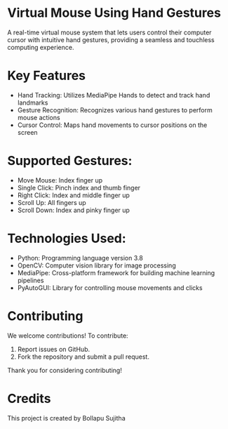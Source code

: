 # Virtual Mouse Using Hand Gestures

A real-time virtual mouse system that lets users control their computer cursor with intuitive hand gestures, providing a seamless and touchless computing experience.

# Key Features

- Hand Tracking: Utilizes MediaPipe Hands to detect and track hand landmarks
- Gesture Recognition: Recognizes various hand gestures to perform mouse actions
- Cursor Control: Maps hand movements to cursor positions on the screen

# Supported Gestures:

- Move Mouse: Index finger up
- Single Click: Pinch index and thumb finger
- Right Click: Index and middle finger up
- Scroll Up: All fingers up
- Scroll Down: Index and pinky finger up


# Technologies Used:

- Python: Programming language version 3.8
- OpenCV: Computer vision library for image processing
- MediaPipe: Cross-platform framework for building machine learning pipelines
- PyAutoGUI: Library for controlling mouse movements and clicks

# Contributing
 We welcome contributions! To contribute:
 1. Report issues on GitHub.
 2. Fork the repository and submit a pull request.

Thank you for considering contributing!

# Credits
 This project is created by Bollapu Sujitha
